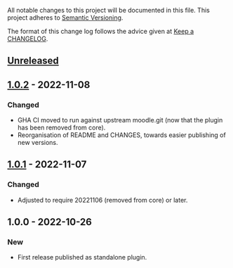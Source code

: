 All notable changes to this project will be documented in this file.
This project adheres to [Semantic Versioning](http://semver.org/).

The format of this change log follows the advice given at [Keep a CHANGELOG](http://keepachangelog.com).

## [Unreleased]

## [1.0.2] - 2022-11-08
### Changed
- GHA CI moved to run against upstream moodle.git (now that the plugin has been removed from core).
- Reorganisation of README and CHANGES, towards easier publishing of new versions.

## [1.0.1] - 2022-11-07
### Changed
- Adjusted to require 20221106 (removed from core) or later.

## 1.0.0 - 2022-10-26
### New
- First release published as standalone plugin.

[Unreleased]: https://github.com/moodlehq/moodle-plugin-ci/compare/1.0.2...main
[1.0.2]: https://github.com/moodlehq/moodle-plugin-ci/compare/1.0.1...1.0.2
[1.0.1]: https://github.com/moodlehq/moodle-plugin-ci/compare/1.0.0...1.0.1